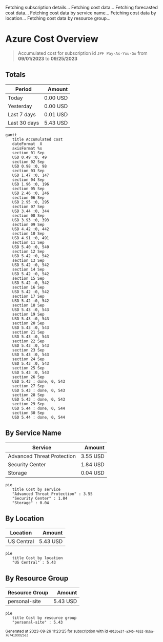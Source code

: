 Fetching subscription details...
Fetching cost data...
Fetching forecasted cost data...
Fetching cost data by service name...
Fetching cost data by location...
Fetching cost data by resource group...
# Azure Cost Overview

> Accumulated cost for subscription id `JPF Pay-As-You-Go` from **09/01/2023** to **09/25/2023**

## Totals

|Period|Amount|
|---|---:|
|Today|0.00 USD|
|Yesterday|0.00 USD|
|Last 7 days|0.01 USD|
|Last 30 days|5.43 USD|

```mermaid
gantt
   title Accumulated cost
   dateFormat  X
   axisFormat %s
   section 01 Sep
   USD 0.49 :0, 49
   section 02 Sep
   USD 0.98 :0, 98
   section 03 Sep
   USD 1.47 :0, 147
   section 04 Sep
   USD 1.96 :0, 196
   section 05 Sep
   USD 2.46 :0, 246
   section 06 Sep
   USD 2.95 :0, 295
   section 07 Sep
   USD 3.44 :0, 344
   section 08 Sep
   USD 3.93 :0, 393
   section 09 Sep
   USD 4.42 :0, 442
   section 10 Sep
   USD 4.91 :0, 491
   section 11 Sep
   USD 5.40 :0, 540
   section 12 Sep
   USD 5.42 :0, 542
   section 13 Sep
   USD 5.42 :0, 542
   section 14 Sep
   USD 5.42 :0, 542
   section 15 Sep
   USD 5.42 :0, 542
   section 16 Sep
   USD 5.42 :0, 542
   section 17 Sep
   USD 5.42 :0, 542
   section 18 Sep
   USD 5.43 :0, 543
   section 19 Sep
   USD 5.43 :0, 543
   section 20 Sep
   USD 5.43 :0, 543
   section 21 Sep
   USD 5.43 :0, 543
   section 22 Sep
   USD 5.43 :0, 543
   section 23 Sep
   USD 5.43 :0, 543
   section 24 Sep
   USD 5.43 :0, 543
   section 25 Sep
   USD 5.43 :0, 543
   section 26 Sep
   USD 5.43 : done, 0, 543
   section 27 Sep
   USD 5.43 : done, 0, 543
   section 28 Sep
   USD 5.43 : done, 0, 543
   section 29 Sep
   USD 5.44 : done, 0, 544
   section 30 Sep
   USD 5.44 : done, 0, 544
```

## By Service Name

|Service|Amount|
|---|---:|
|Advanced Threat Protection|3.55 USD|
|Security Center|1.84 USD|
|Storage|0.04 USD|

```mermaid
pie
   title Cost by service
   "Advanced Threat Protection" : 3.55
   "Security Center" : 1.84
   "Storage" : 0.04
```

## By Location

|Location|Amount|
|---|---:|
|US Central|5.43 USD|

```mermaid
pie
   title Cost by location
   "US Central" : 5.43
```

## By Resource Group

|Resource Group|Amount|
|---|---:|
|personal-site|5.43 USD|

```mermaid
pie
   title Cost by resource group
   "personal-site" : 5.43
```

<sup>Generated at 2023-09-26 11:23:25 for subscription with id `4913be3f-a345-4652-9bba-767418dd25e3`</sup>
